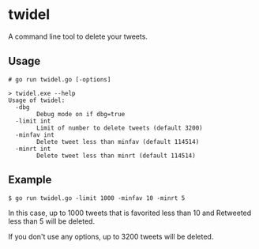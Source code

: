 # twidel

A command line tool to delete your tweets.

## Usage

	# go run twidel.go [-options]

```
> twidel.exe --help
Usage of twidel:
  -dbg
        Debug mode on if dbg=true
  -limit int
        Limit of number to delete tweets (default 3200)
  -minfav int
        Delete tweet less than minfav (default 114514)
  -minrt int
        Delete tweet less than minrt (default 114514)
```

## Example

	$ go run twidel.go -limit 1000 -minfav 10 -minrt 5

In this case, up to 1000 tweets that is favorited less than 10 and Retweeted less than 5 will be deleted.

If you don't use any options, up to 3200 tweets will be deleted.